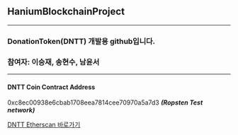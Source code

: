 ## HaniumBlockchainProject
---
### DonationToken(DNTT) 개발용 github입니다.
### 참여자: 이승재, 송현수, 남윤서  
---
#### DNTT Coin Contract Address    
0xc8ec00938e6cbab1708eea7814cee70970a5a7d3 ***(Ropsten Test network)***

[DNTT Etherscan 바로가기](https://ropsten.etherscan.io/token/0xc8ec00938e6cbab1708eea7814cee70970a5a7d3?a=0x1b8b369ea5cda7e9a679631b66bb018c06d34afa)
